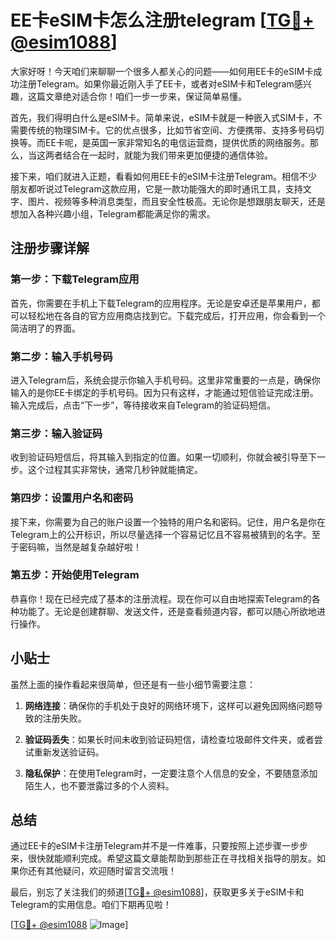 # EE卡eSIM卡怎么注册telegram [[TG💪+ @esim1088](https://t.me/s/esim1088)]

大家好呀！今天咱们来聊聊一个很多人都关心的问题——如何用EE卡的eSIM卡成功注册Telegram。如果你最近刚入手了EE卡，或者对eSIM卡和Telegram感兴趣，这篇文章绝对适合你！咱们一步一步来，保证简单易懂。

首先，我们得明白什么是eSIM卡。简单来说，eSIM卡就是一种嵌入式SIM卡，不需要传统的物理SIM卡。它的优点很多，比如节省空间、方便携带、支持多号码切换等。而EE卡呢，是英国一家非常知名的电信运营商，提供优质的网络服务。那么，当这两者结合在一起时，就能为我们带来更加便捷的通信体验。

接下来，咱们就进入正题，看看如何用EE卡的eSIM卡注册Telegram。相信不少朋友都听说过Telegram这款应用，它是一款功能强大的即时通讯工具，支持文字、图片、视频等多种消息类型，而且安全性极高。无论你是想跟朋友聊天，还是想加入各种兴趣小组，Telegram都能满足你的需求。

## 注册步骤详解

### 第一步：下载Telegram应用

首先，你需要在手机上下载Telegram的应用程序。无论是安卓还是苹果用户，都可以轻松地在各自的官方应用商店找到它。下载完成后，打开应用，你会看到一个简洁明了的界面。

### 第二步：输入手机号码

进入Telegram后，系统会提示你输入手机号码。这里非常重要的一点是，确保你输入的是你EE卡绑定的手机号码。因为只有这样，才能通过短信验证完成注册。输入完成后，点击“下一步”，等待接收来自Telegram的验证码短信。

### 第三步：输入验证码

收到验证码短信后，将其输入到指定的位置。如果一切顺利，你就会被引导至下一步。这个过程其实非常快，通常几秒钟就能搞定。

### 第四步：设置用户名和密码

接下来，你需要为自己的账户设置一个独特的用户名和密码。记住，用户名是你在Telegram上的公开标识，所以尽量选择一个容易记忆且不容易被猜到的名字。至于密码嘛，当然是越复杂越好啦！

### 第五步：开始使用Telegram

恭喜你！现在已经完成了基本的注册流程。现在你可以自由地探索Telegram的各种功能了。无论是创建群聊、发送文件，还是查看频道内容，都可以随心所欲地进行操作。

## 小贴士

虽然上面的操作看起来很简单，但还是有一些小细节需要注意：

1. **网络连接**：确保你的手机处于良好的网络环境下，这样可以避免因网络问题导致的注册失败。
   
2. **验证码丢失**：如果长时间未收到验证码短信，请检查垃圾邮件文件夹，或者尝试重新发送验证码。

3. **隐私保护**：在使用Telegram时，一定要注意个人信息的安全，不要随意添加陌生人，也不要泄露过多的个人资料。

## 总结

通过EE卡的eSIM卡注册Telegram并不是一件难事，只要按照上述步骤一步步来，很快就能顺利完成。希望这篇文章能帮助到那些正在寻找相关指导的朋友。如果你还有其他疑问，欢迎随时留言交流哦！

最后，别忘了关注我们的频道[[TG💪+ @esim1088](https://t.me/s/esim1088)]，获取更多关于eSIM卡和Telegram的实用信息。咱们下期再见啦！

[[TG💪+ @esim1088](https://t.me/s/esim1088) ![Image](https://i.postimg.cc/4NQfJmqS/Snipaste-2025-05-13-00-14-12.png)]